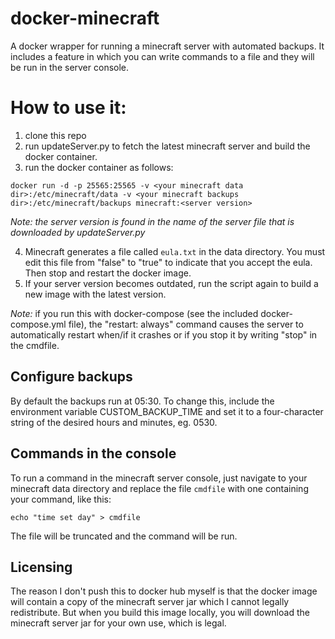 # docker-minecraft
A docker wrapper for running a minecraft server with automated backups. It includes a feature in which you can write commands to a file and they will be run in the server console.

# How to use it:
1. clone this repo
2. run updateServer.py to fetch the latest minecraft server and build the docker container.
3. run the docker container as follows:

`docker run -d -p 25565:25565 -v <your minecraft data dir>:/etc/minecraft/data -v <your minecraft backups dir>:/etc/minecraft/backups minecraft:<server version>`

*Note: the server version is found in the name of the server file that is downloaded by updateServer.py*

4. Minecraft generates a file called `eula.txt` in the data directory.  You must edit this file from "false" to "true" to indicate that you accept the eula.  Then stop and restart the docker image.
5. If your server version becomes outdated, run the script again to build a new image with the latest version.

*Note:* if you run this with docker-compose (see the included docker-compose.yml file), the "restart: always" command causes the server to automatically restart when/if it crashes or if you stop it by writing "stop" in the cmdfile.

## Configure backups
By default the backups run at 05:30.  To change this, include the environment variable CUSTOM_BACKUP_TIME and set it to a four-character string of the desired hours and minutes, eg. 0530.

## Commands in the console
To run a command in the minecraft server console, just navigate to your minecraft data directory and replace the file `cmdfile` with one containing your command, like this:

`echo "time set day" > cmdfile`

The file will be truncated and the command will be run.

## Licensing
The reason I don't push this to docker hub myself is that the docker image will contain a copy of the minecraft server jar which I cannot legally redistribute.  But when you build this image locally, you will download the minecraft server jar for your own use, which is legal.
